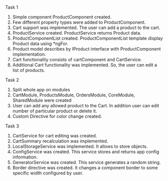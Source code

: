 Task 1
1) Simple component ProductComponent created.
2) Few different property types were added to ProductComponent.
3) Cart support was implemented. The user can add a product to the cart.
4) ProductService created. ProductService returns Product data.
5) ProductComponentList created. ProductComponentList template display Product data using *ngFor.
6) Product model describes by IProduct interface with ProductComponent implementation.
7) Cart functionality consists of cartComponent and CartService.
7) Additional Cart functionality was implemented. So, the user can edit a list of products.

Task 2
1) Split whole app on modules
2) CartModule, ProductsModule, OrdersModule, CoreModule, SharedModule were created
3) User can add any allowed product to the Cart. In addition user can edit number of particular product or delete it.
4) Custom Directive for color change created.

Task 3
1) CartService for cart editing was created.
2) CartSummary recalculation was implemented.
3) LocalStorageService was implemented. It allows to store objects.
4) ConfigService was created. This service stores and returns app config information.
5) GeneratorService was created. This service generates a random string.
6) Border directive was created. It changes a component border to some specific width configured by user.

